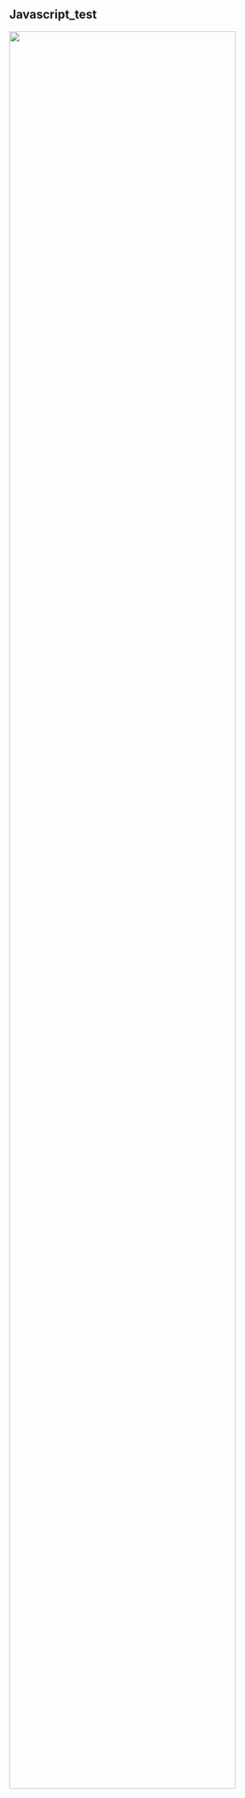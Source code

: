 ## Javascript_test

<div>
<img src="https://user-images.githubusercontent.com/45477679/65834864-3affac80-e31a-11e9-869b-5e754a4c9a6b.png
" width="90%"></img>
<div>
